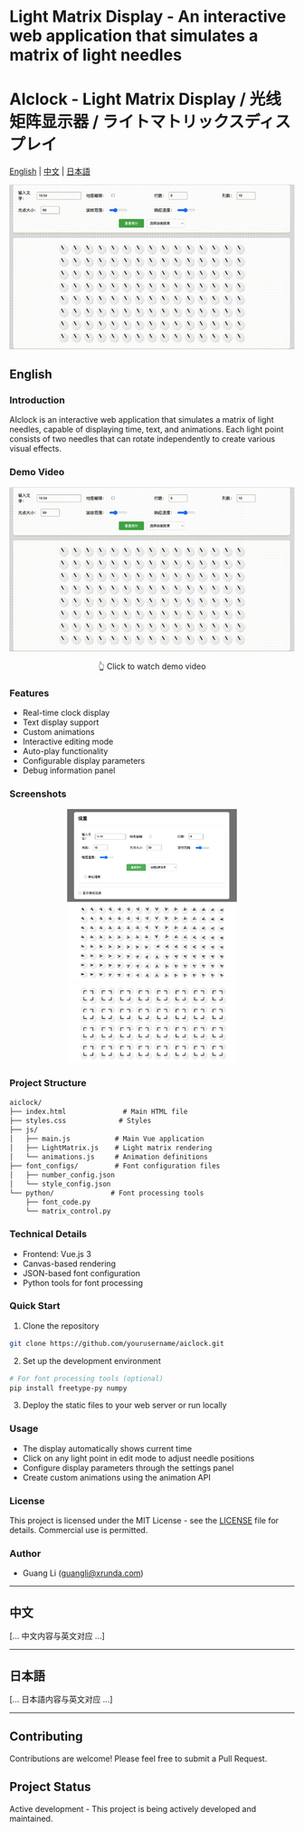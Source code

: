 # Light Matrix Display - An interactive web application that simulates a matrix of light needles

# AIclock - Light Matrix Display / 光线矩阵显示器 / ライトマトリックスディスプレイ

[English](#english) | [中文](#中文) | [日本語](#日本語)

![Demo](example/demo.gif)

## English

### Introduction
AIclock is an interactive web application that simulates a matrix of light needles, capable of displaying time, text, and animations. Each light point consists of two needles that can rotate independently to create various visual effects.

### Demo Video
<div align="center">
  <a href="example/shuai.mp4" target="_blank">
    <img src="example/demo.gif" width="600" alt="Demo Video"/>
  </a>
  <p>👆 Click to watch demo video</p>
</div>

### Features
- Real-time clock display
- Text display support
- Custom animations
- Interactive editing mode
- Auto-play functionality
- Configurable display parameters
- Debug information panel

### Screenshots
<div align="center">
<img src="example/ky2.png" width="300" alt="Clock Mode"/>
<img src="example/ky3.png" width="300" alt="Text Mode"/>
<img src="example/ky4.png" width="300" alt="Animation Mode"/>
</div>

### Project Structure
```
aiclock/
├── index.html              # Main HTML file
├── styles.css             # Styles
├── js/
│   ├── main.js           # Main Vue application
│   ├── LightMatrix.js    # Light matrix rendering
│   └── animations.js     # Animation definitions
├── font_configs/         # Font configuration files
│   ├── number_config.json
│   └── style_config.json
└── python/              # Font processing tools
    ├── font_code.py
    └── matrix_control.py
```

### Technical Details
- Frontend: Vue.js 3
- Canvas-based rendering
- JSON-based font configuration
- Python tools for font processing

### Quick Start
1. Clone the repository
```bash
git clone https://github.com/yourusername/aiclock.git
```

2. Set up the development environment
```bash
# For font processing tools (optional)
pip install freetype-py numpy
```

3. Deploy the static files to your web server or run locally

### Usage
- The display automatically shows current time
- Click on any light point in edit mode to adjust needle positions
- Configure display parameters through the settings panel
- Create custom animations using the animation API

### License
This project is licensed under the MIT License - see the [LICENSE](LICENSE) file for details.
Commercial use is permitted.

### Author
- Guang Li (guangli@xrunda.com)

---

## 中文

[... 中文内容与英文对应 ...]

---

## 日本語

[... 日本語内容与英文对应 ...]

---

## Contributing
Contributions are welcome! Please feel free to submit a Pull Request.

## Project Status
Active development - This project is being actively developed and maintained.
